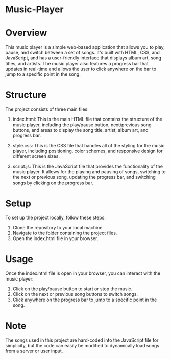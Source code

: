 # Music-Player

# Overview
This music player is a simple web-based application that allows you to play, pause, and switch between a set of songs. It's built with HTML, CSS, and JavaScript, and has a user-friendly interface that displays album art, song titles, and artists. The music player also features a progress bar that updates in real-time and allows the user to click anywhere on the bar to jump to a specific point in the song.

# Structure
The project consists of three main files:

1. index.html: This is the main HTML file that contains the structure of the music player, including the play/pause button, next/previous song buttons, 
and areas to display the song title, artist, album art, and progress bar.

2. style.css: This is the CSS file that handles all of the styling for the music player, including positioning, color schemes, 
and responsive design for different screen sizes.

3. script.js: This is the JavaScript file that provides the functionality of the music player. It allows for the playing and pausing of songs,
switching to the next or previous song, updating the progress bar, and switching songs by clicking on the progress bar.

# Setup
To set up the project locally, follow these steps:

1. Clone the repository to your local machine.
2. Navigate to the folder containing the project files.
3. Open the index.html file in your browser.

# Usage
Once the index.html file is open in your browser, you can interact with the music player:

1. Click on the play/pause button to start or stop the music.
2. Click on the next or previous song buttons to switch songs.
3. Click anywhere on the progress bar to jump to a specific point in the song.

# Note
The songs used in this project are hard-coded into the JavaScript file for simplicity, 
but the code can easily be modified to dynamically load songs from a server or user input.
